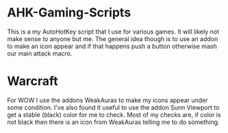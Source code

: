 # AHK-Gaming-Scripts
This is a my AutoHotKey script that I use for various games.  It will likely not make sense to anyone but me.  The general idea though is to use an addon to make an icon appear and if that happens push a button otherwise mash our main attack macro.  

# Warcraft
For WOW I use the addons WeakAuras to make my icons appear under some condition.  I've also found it useful to use the addon Sunn Viewport to get a stable (black) color for me to check.  Most of my checks are, if color is not black then there is an icon from WeakAuras telling me to do something.  

